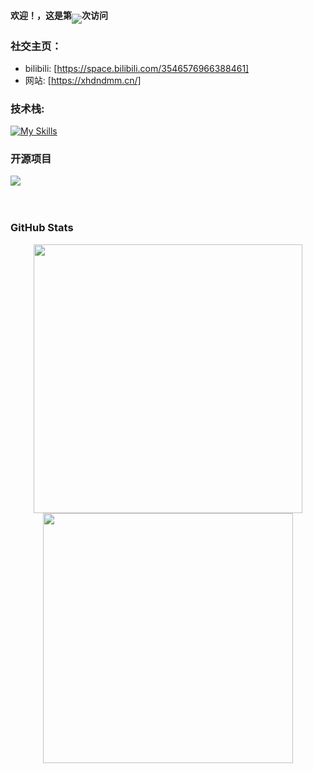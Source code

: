 #### 欢迎！，这是第<img align="middle" src="https://count.getloli.com/get/@:xhdndmm?theme=rule34">次访问
### **社交主页：**
-  bilibili: [https://space.bilibili.com/3546576966388461]
-  网站: [https://xhdndmm.cn/]


### **技术栈:**
[![My Skills](https://skillicons.dev/icons?i=blender,cloudflare,debian,github,ps,pr,py,vscode,windows)](https://skillicons.dev)

### 开源项目

[![](https://github-readme-stats.vercel.app/api/pin/?username=xhdndmm&repo=miaobox
)](https://github.com/xhdndmm/miaobox)
<br><br><br>

### GitHub Stats

<p align="center">
  <img align="center" width="430" src="https://github-readme-stats.vercel.app/api?username=xhdndmm&theme=github_dark&show_icons=true&show=reviews&hide_title=true&hide=contribs&hide_border=true" />
  <img align="center" width="400" src="https://streak-stats.demolab.com?user=xhdndmm&theme=github-dark-blue&date_format=%5BY.%5Dn.j&hide_border=true" />
</p>
